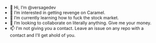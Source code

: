- 👋 Hi, I’m @versagedev
- 👀 I’m interested in getting revenge on Caramel.
- 🌱 I’m currently learning how to fuck the stock market.
- 💞️ I’m looking to collaborate on literally anything. Give me your money.
- 📫 I'm not giving you a contact. Leave an issue on any repo with a contact and I'll get ahold of you. 

<!---
versagedev/versagedev is a ✨ special ✨ repository because its `README.md` (this file) appears on your GitHub profile.
You can click the Preview link to take a look at your changes.
--->
